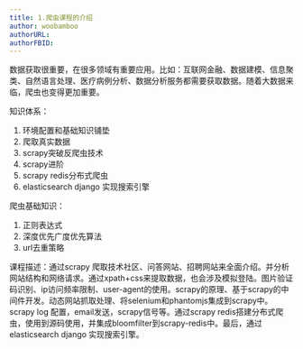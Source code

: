 ```yaml
---
title: 1.爬虫课程的介绍
author: woobamboo
authorURL:
authorFBID:
---
```



数据获取很重要，在很多领域有重要应用。比如：互联网金融、数据建模、信息聚类、自然语言处理、医疗病例分析、数据分析服务都需要获取数据。随着大数据来临，爬虫也变得更加重要。

<!--truncate-->

知识体系：

1. 环境配置和基础知识铺垫
2. 爬取真实数据
3. scrapy突破反爬虫技术
4. scrapy进阶
5. scrapy redis分布式爬虫
6. elasticsearch django 实现搜索引擎

爬虫基础知识：

1. 正则表达式
2. 深度优先广度优先算法
3. url去重策略

课程描述：通过scrapy 爬取技术社区、问答网站、招聘网站来全面介绍。并分析网站结构和网络请求。通过xpath+css来提取数据，也会涉及模拟登陆。图片验证码识别、ip访问频率限制、user-agent的使用。scrapy的原理、基于scrapy的中间件开发。动态网站抓取处理、将selenium和phantomjs集成到scrapy中。scrapy log 配置，email发送，scrapy信号等。通过scrapy redis搭建分布式爬虫，使用到源码使用，并集成bloomfilter到scrapy-redis中。最后，通过elasticsearch django 实现搜索引擎。

